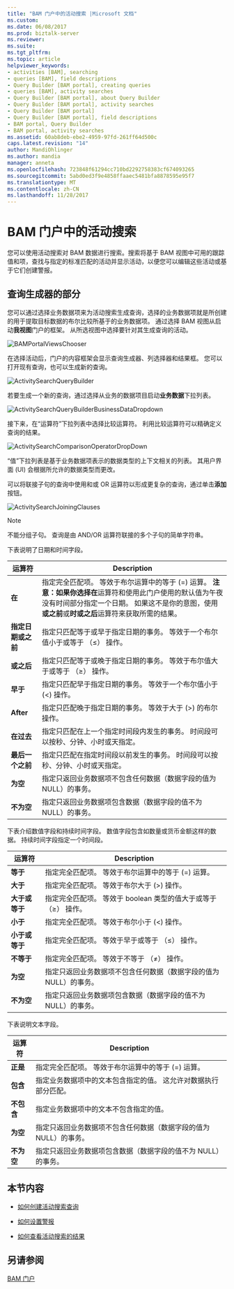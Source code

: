 ```yaml
---
title: "BAM 门户中的活动搜索 |Microsoft 文档"
ms.custom: 
ms.date: 06/08/2017
ms.prod: biztalk-server
ms.reviewer: 
ms.suite: 
ms.tgt_pltfrm: 
ms.topic: article
helpviewer_keywords:
- activities [BAM], searching
- queries [BAM], field descriptions
- Query Builder [BAM portal], creating queries
- queries [BAM], activity searches
- Query Builder [BAM portal], about Query Builder
- Query Builder [BAM portal], activity searches
- Query Builder [BAM portal]
- Query Builder [BAM portal], field descriptions
- BAM portal, Query Builder
- BAM portal, activity searches
ms.assetid: 60ab8deb-ebe2-4959-97fd-261ff64d500c
caps.latest.revision: "14"
author: MandiOhlinger
ms.author: mandia
manager: anneta
ms.openlocfilehash: 723848f61294cc710bd2292758383cf674093265
ms.sourcegitcommit: 5abd0ed3f9e4858ffaaec5481bfa8878595e95f7
ms.translationtype: MT
ms.contentlocale: zh-CN
ms.lasthandoff: 11/28/2017
---
```

# <a name="activity-searches-in-the-bam-portal"></a>BAM 门户中的活动搜索
您可以使用活动搜索对 BAM 数据进行搜索。搜索将基于 BAM 视图中可用的跟踪值和项，查找与指定的标准匹配的活动并显示活动，以便您可以编辑这些活动或基于它们创建警报。  
  
## <a name="parts-of-the-query-builder"></a>查询生成器的部分  
 您可以通过选择业务数据项来为活动搜索生成查询，选择的业务数据项就是所创建的用于提取目标数据的布尔比较所基于的业务数据项。 通过选择 BAM 视图从启动**我视图**门户的框架。 从所选视图中选择要针对其生成查询的活动。  
  
 ![](../core/media/bamportalviewschooser.gif "BAMPortalViewsChooser")  
  
 在选择活动后，门户的内容框架会显示查询生成器、列选择器和结果框。 您可以打开现有查询，也可以生成新的查询。  
  
 ![](../core/media/activitysearchquerybuilder.gif "ActivitySearchQueryBuilder")  
  
 若要生成一个新的查询，通过选择从业务的数据项目启动**业务数据**下拉列表。  
  
 ![](../core/media/activitysearchquerybuilderbusinessdatadropdown.gif "ActivitySearchQueryBuilderBusinessDataDropdown")  
  
 接下来，在“运算符”下拉列表中选择比较运算符。 利用比较运算符可以精确定义查询的结果。  
  
 ![](../core/media/activitysearchcomparisonoperatordropdown.gif "ActivitySearchComparisonOperatorDropDown")  
  
 “值”下拉列表是基于业务数据项表示的数据类型的上下文相关的列表。 其用户界面 (UI) 会根据所允许的数据类型而更改。  
  
 可以将联接子句的查询中使用和或 OR 运算符以形成更复杂的查询，通过单击**添加**按钮。  
  
 ![](../core/media/activitysearchjoiningclauses.gif "ActivitySearchJoiningClauses")  
  
> [!NOTE]
>  不能分组子句。 查询是由 AND/OR 运算符联接的多个子句的简单字符串。  
  
 下表说明了日期和时间字段。  
  
|运算符|Description|  
|--------------|-----------------|  
|**在**|指定完全匹配项。 等效于布尔运算中的等于 (=) 运算。 **注意：**如果你选择**在**运算符和使用此门户使用的默认值为午夜没有时间部分指定一个日期。 如果这不是你的意图，使用**或之前**或**时或之后**运算符来获取所需的结果。|  
|**指定日期或之前**|指定只匹配等于或早于指定日期的事务。 等效于一个布尔值小于或等于 （≤） 操作。|  
|**或之后**|指定只匹配等于或晚于指定日期的事务。 等效于布尔值大于或等于 （≥） 操作。|  
|**早于**|指定只匹配早于指定日期的事务。 等效于一个布尔值小于 (<) 操作。|  
|**After**|指定只匹配晚于指定日期的事务。 等效于大于 (>) 的布尔操作。|  
|**在过去**|指定只匹配在上一个指定时间段内发生的事务。 时间段可以按秒、分钟、小时或天指定。|  
|**最后一个之前**|指定只匹配在指定时间段以前发生的事务。 时间段可以按秒、分钟、小时或天指定。|  
|**为空**|指定只返回业务数据项不包含任何数据（数据字段的值为 NULL）的事务。|  
|**不为空**|指定只返回业务数据项包含数据（数据字段的值不为 NULL）的事务。|  
  
 下表介绍数值字段和持续时间字段。 数值字段包含如数量或货币金额这样的数据。 持续时间字段指定一个时间段。  
  
|运算符|Description|  
|--------------|-----------------|  
|**等于**|指定完全匹配项。 等效于布尔运算中的等于 (=) 运算。|  
|**大于**|指定完全匹配项。 等效于布尔大于 (>) 操作。|  
|**大于或等于**|指定完全匹配项。 等效于 boolean 类型的值大于或等于 （≥） 操作。|  
|**小于**|指定完全匹配项。 等效于布尔小于 (<) 操作。|  
|**小于或等于**|指定完全匹配项。 等效于早于或等于 （≤） 操作。|  
|**不等于**|指定完全匹配项。 等效于不等于 （≠） 操作。|  
|**为空**|指定只返回业务数据项不包含任何数据（数据字段的值为 NULL）的事务。|  
|**不为空**|指定只返回业务数据项包含数据（数据字段的值不为 NULL）的事务。|  
  
 下表说明文本字段。  
  
|运算符|Description|  
|--------------|-----------------|  
|**正是**|指定完全匹配项。 等效于布尔运算中的等于 (=) 运算。|  
|**包含**|指定业务数据项中的文本包含指定的值。 这允许对数据执行部分匹配。|  
|**不包含**|指定业务数据项中的文本不包含指定的值。|  
|**为空**|指定只返回业务数据项不包含任何数据（数据字段的值为 NULL）的事务。|  
|**不为空**|指定只返回业务数据项包含数据（数据字段的值不为 NULL）的事务。|  
  
## <a name="in-this-section"></a>本节内容  
  
-   [如何创建活动搜索查询](../core/how-to-create-a-query-in-activity-search.md)  
  
-   [如何设置警报](../core/how-to-set-an-alert.md)  
  
-   [如何查看活动搜索的结果](../core/how-to-view-the-results-of-an-activity-search.md)  
  
## <a name="see-also"></a>另请参阅  
 [BAM 门户](../core/bam-portal.md)